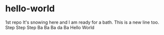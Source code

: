 # hello-world
1st repo
It's snowing here and I am ready for a bath.
This is a new line too.
Step Step Step
Ba Ba Ba da Ba
Hello World
